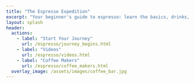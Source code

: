 ```yaml
---
title: "The Espresso Expedition"
excerpt: "Your beginner's guide to espresso: learn the basics, drinks, and tips."
layout: splash
header:
  actions:
    - label: "Start Your Journey"
      url: /espresso/journey_begins.html
    - label: "Videos"
      url: /espresso/videos.html
    - label: "Coffee Makers"
      url: /espresso/coffee_makers.html
  overlay_image: /assets/images/coffee_bar.jpg
---
```

